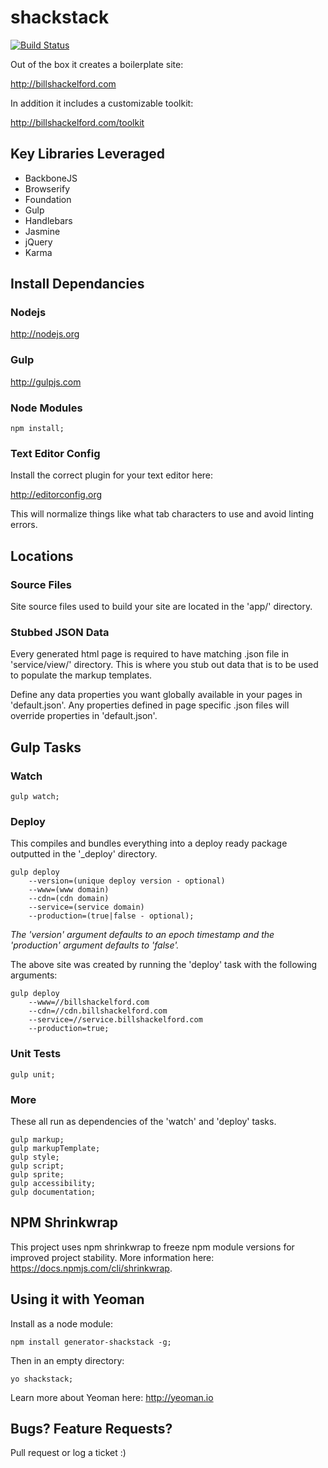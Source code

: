 # shackstack

[![Build Status](https://travis-ci.org/bshack/shackstack.svg?branch=master)](https://travis-ci.org/bshack/shackstack)

Out of the box it creates a boilerplate site:

http://billshackelford.com

In addition it includes a customizable toolkit:

http://billshackelford.com/toolkit

## Key Libraries Leveraged

- BackboneJS
- Browserify
- Foundation
- Gulp
- Handlebars
- Jasmine
- jQuery
- Karma

## Install Dependancies

### Nodejs

http://nodejs.org

### Gulp

http://gulpjs.com

### Node Modules

```
npm install;
```

### Text Editor Config

Install the correct plugin for your text editor here:

http://editorconfig.org

This will normalize things like what tab characters to use and avoid linting errors. 

## Locations

### Source Files

Site source files used to build your site are located in the 'app/' directory.

### Stubbed JSON Data

Every generated html page is required to have matching .json file in 'service/view/' directory. This is where you stub out data that is to be used to populate the markup templates.

Define any data properties you want globally available in your pages in 'default.json'. Any properties defined in page specific .json files will override properties in 'default.json'.

## Gulp Tasks

### Watch

```
gulp watch;
```

### Deploy

This compiles and bundles everything into a deploy ready package outputted in the '\_deploy' directory.

```
gulp deploy
    --version=(unique deploy version - optional)
    --www=(www domain)
    --cdn=(cdn domain)
    --service=(service domain)
    --production=(true|false - optional);
```

_The 'version' argument defaults to an epoch timestamp and the 'production' argument defaults to 'false'._

The above site was created by running the 'deploy' task with the following arguments:

```
gulp deploy
    --www=//billshackelford.com
    --cdn=//cdn.billshackelford.com
    --service=//service.billshackelford.com
    --production=true;
```

### Unit Tests

```
gulp unit;
```

### More

These all run as dependencies of the 'watch' and 'deploy' tasks.

```
gulp markup;
gulp markupTemplate;
gulp style;
gulp script;
gulp sprite;
gulp accessibility;
gulp documentation;
```

## NPM Shrinkwrap

This project uses npm shrinkwrap to freeze npm module versions for improved project stability. More information here: https://docs.npmjs.com/cli/shrinkwrap.

## Using it with Yeoman

Install as a node module:

```
npm install generator-shackstack -g;
```

Then in an empty directory:

```
yo shackstack;
```

Learn more about Yeoman here: http://yeoman.io

## Bugs? Feature Requests?

Pull request or log a ticket :)
